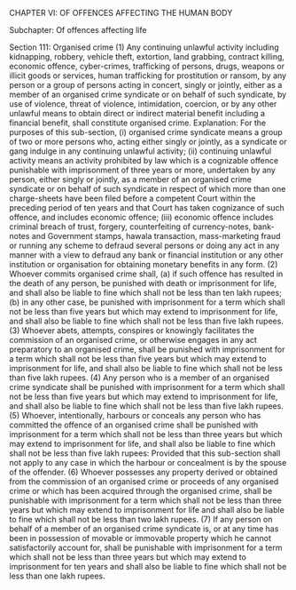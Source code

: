 CHAPTER VI: OF OFFENCES AFFECTING THE HUMAN BODY

Subchapter: Of offences affecting life

Section 111: Organised crime
(1) Any continuing unlawful activity including kidnapping, robbery, vehicle theft, extortion, land grabbing, contract killing, economic offence, cyber-crimes, trafficking of persons, drugs, weapons or illicit goods or services, human trafficking for prostitution or ransom, by any person or a group of persons acting in concert, singly or jointly, either as a member of an organised crime syndicate or on behalf of such syndicate, by use of violence, threat of violence, intimidation, coercion, or by any other unlawful means to obtain direct or indirect material benefit including a financial benefit, shall constitute organised crime.
Explanation: For the purposes of this sub-section, (i) organised crime syndicate means a group of two or more persons who, acting either singly or jointly, as a syndicate or gang indulge in any continuing unlawful activity; (ii) continuing unlawful activity means an activity prohibited by law which is a cognizable offence punishable with imprisonment of three years or more, undertaken by any person, either singly or jointly, as a member of an organised crime syndicate or
on behalf of such syndicate in respect of which more than one charge-sheets have been filed before a competent Court within the preceding period of ten years and that Court has taken cognizance of such offence, and includes economic offence; (iii) economic offence includes criminal breach of trust, forgery, counterfeiting of currency-notes, bank-notes and Government stamps, hawala transaction, mass-marketing fraud or running any scheme to defraud several persons or doing any act in any manner with a view to defraud any bank or financial institution or any other institution or organisation for obtaining monetary benefits in any form. (2) Whoever commits organised crime shall, (a) if such offence has resulted in the death of any person, be punished with death or imprisonment for life, and shall also be liable to fine which shall not be less than ten lakh rupees; (b) in any other case, be punished with imprisonment for a term which shall not be less than five years but which may extend to imprisonment for life, and shall also be liable to fine which shall not be less than five lakh rupees. (3) Whoever abets, attempts, conspires or knowingly facilitates the commission of an organised crime, or otherwise engages in any act preparatory to an organised crime, shall be punished with imprisonment for a term which shall not be less than five years but which may extend to imprisonment for life, and shall also be liable to fine which shall not be less than five lakh rupees. (4) Any person who is a member of an organised crime syndicate shall be punished with imprisonment for a term which shall not be less than five years but which may extend to imprisonment for life, and shall also be liable to fine which shall not be less than five lakh rupees. (5) Whoever, intentionally, harbours or conceals any person who has committed the offence of an organised crime shall be punished with imprisonment for a term which shall not be less than three years but which may extend to imprisonment for life, and shall also be liable to fine which shall not be less than five lakh rupees: Provided that this sub-section shall not apply to any case in which the harbour or concealment is by the spouse of the offender. (6) Whoever possesses any property derived or obtained from the commission of an organised crime or proceeds of any organised crime or which has been acquired through the organised crime, shall be punishable with imprisonment for a term which shall not be less than three years but which may extend to imprisonment for life and shall also be liable to fine which shall not be less than two lakh rupees. (7) If any person on behalf of a member of an organised crime syndicate is, or at any time has been in possession of movable or immovable property which he cannot satisfactorily account for, shall be punishable with imprisonment for a term which shall not be less than three years but which may extend to imprisonment for ten years and shall also be liable to fine which shall not be less than one lakh rupees.

